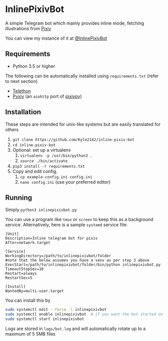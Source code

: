 InlinePixivBot
==============
A simple Telegram bot which mainly provides inline mode, fetching illustrations from [Pixiv](https://pixiv.net)

You can view my instance of it at [@InlinePixivBot](https://t.me/inlinepixivbot)
## Requirements
* Python 3.5 or higher

The following can be automatically installed using `requirements.txt` (refer to next section)
* [Telethon](https://github.com/LonamiWebs/Telethon)
* [Pyxiv](https://github.com/Kyle2142/pyxiv) (an `aiohttp` port of [pixivpy](https://github.com/upbit/pixivpy))

## Installation

These steps are intended for unix-like systems but are easily translated for others

1. `git clone https://github.com/Kyle2142/inline-pixiv-bot`
2. `cd inline-pixiv-bot`
3. Optional: set up a virtualenv
    1. `virtualenv -p /usr/bin/python3 .`
    2. `source ./bin/activate`
4. `pip3 install -r requirements.txt`
5. Copy and edit config.
    1. `cp example-config.ini config.ini`
    2. `nano config.ini` (use your preferred editor)

## Running
Simply `python3 inlinepixivbot.py`

You can use a program like `tmux` or `screen` to keep this as a background service.
Alternatively, here is a sample `systemd` service file:
```
[Unit]
Description=Inline telegram bot for pixiv
After=network.target

[Service]
WorkingDirectory=/path/to/inlinepixivbot/folder
#note that the below assumes you have a venv as per step 3 above
ExecStart=/path/to/inlinepixivbot/folder/bin/python inlinepixivbot.py
TimeoutStopSec=10
Restart=always
RestartSec=5

[Install]
WantedBy=multi-user.target
```
You can install this by
```bash
sudo systemctl edit --force -l inlinepixivbot
sudo systemctl enable inlinepixivbot  # if you want the bot started on reboot
sudo systemctl start inlinepixivbot
```
Logs are stored in `logs/bot.log` and will automatically rotate up to a maximum of 5 5MB files
